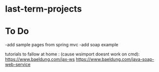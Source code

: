 # last-term-projects

# To Do
-add sample pages from spring mvc 
-add soap example

tutorials to fallow at home : (cause wsimport doesnt work on cmd):
https://www.baeldung.com/jax-ws
https://www.baeldung.com/java-soap-web-service
